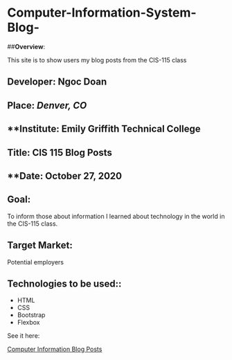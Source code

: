 # Computer-Information-System-Blog-

##**Overview**:


This site is to show users my blog posts from the CIS-115 class

## **Developer**: Ngoc Doan
## **Place:** *Denver, CO*
## **Institute: Emily Griffith Technical College
## **Title**: CIS 115 Blog Posts 
## **Date: October 27, 2020

## **Goal**:
To inform those about information I learned about technology in the world in the CIS-115 class.

## **Target Market**: 
Potential employers

## **Technologies to be used:**:
* HTML
* CSS
* Bootstrap
* Flexbox


See it here: 

[Computer Information Blog Posts ]( https://ndoan24.github.io/Computer-Information-System-Blog-/.)
